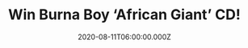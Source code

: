 ---
campaign-uuid: "c-2016068b-4480-43ca-b307-a157e2737a48"
type: "Competition"
category: "Music"
date: "2020-08-11T06:00:00.000Z"
end-date: "2020-09-11T23:59:00.000Z"
disable-form: false
is_promoted: false
has_entry_page: true
title: "Win Burna Boy ‘African Giant’ CD!"
competition-description: "<p>’African Giant’ is Burna Boy’s fourth studio album. He\
  \ has gone from Nigerian superstar to international sensation and he’s creator of\
  \ an enigmatic new genre: ‘Afrofusion.</p>\n<p>We are giving away a copy of his\
  \ record to you. Click below for a chance to win.</p>\n"
hero-header: "Win Burna Boy ‘African Giant’ CD!"
terms-confirmation: "N/A"
banner-img: "https://assets.expresslyapp.com/asset-8da03121-bb46-4ea4-ad0d-b2b3137df94b.jpg"
logo-left-href: "aaa.nme.com"
logo-left-image: "https://assets.expresslyapp.com/asset-8c4c99a8-939a-4494-8bd1-67aaf8860691.jpg"
logo-left-title: "NME AAA"
bg-image-hero: "https://assets.expresslyapp.com/asset-23b4ae55-1398-4a86-ab40-7afeba009204.jpg"
bg-image-first: "https://assets.expresslyapp.com/asset-4976f6e3-fdfb-451d-85c5-aea825b57d27.jpg"
section1-content: "<p>’Anybody’, ‘Secret’, ‘On The Low’… are some of the greatest\
  \ hits you could discover in Burna Boy’s fourth studio album. An album full of amazing\
  \ collaborations such as: Jorja Smith, Future, Jeremih & more.</p>\n<p>With this\
  \ album, Burna Boy deserves more respect than he already command, using his profile\
  \ to raise awareness for a better Africa. He empowers all to be ‘African Giants’\
  \ on an all-over entertaining album, demonstrating that he’s one for his people.</p>\n\
  <p>Click below and it could be yours.</p>\n"
entry-title: "Win Burna Boy ‘African Giant’ CD!"
entry-content: "<p>Enter the draw to win 'Burna Boy ‘African Giant’ CD by completing\
  \ the form below before 23:59 on the 11th of September 2020.</p>\n"
has-winner: false
prize-description: "Burna Boy ‘African Giant’ CD!"
special-conditions: "Multiple entries are allowed up to one every day.\r\n\r\nThis\
  \ competition is also available on: https://club.expressly.io/competitions/burna-boy-african-giant-cd"
country-restrictions:
- "GB"
---